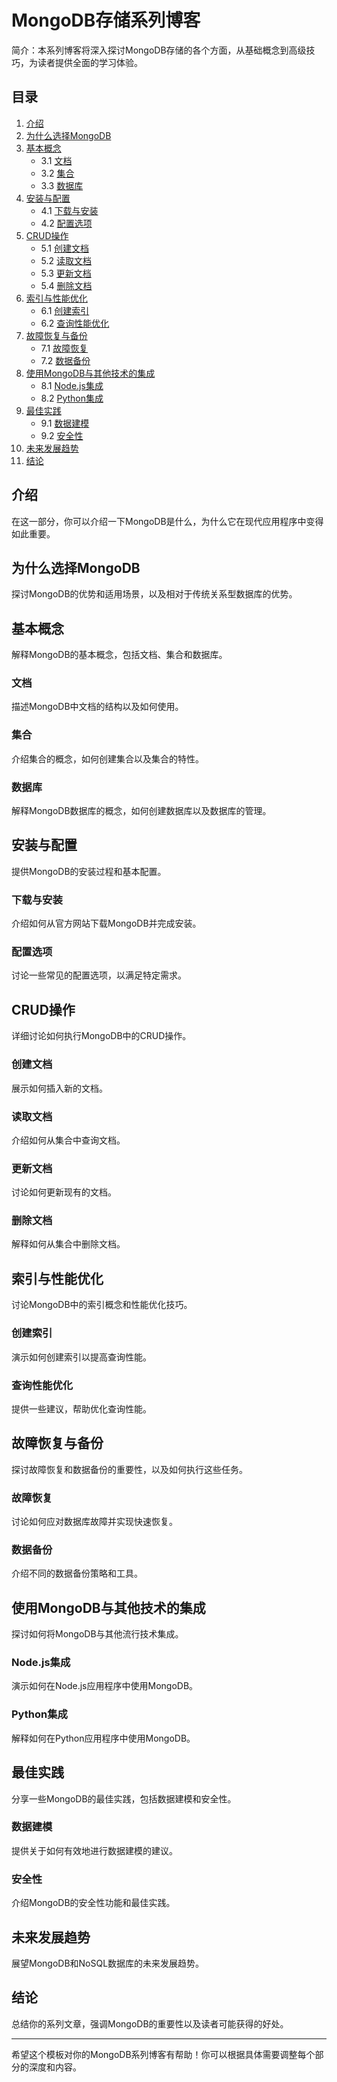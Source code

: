 # MongoDB存储系列博客

简介：本系列博客将深入探讨MongoDB存储的各个方面，从基础概念到高级技巧，为读者提供全面的学习体验。

## 目录

1. [介绍](#介绍)
2. [为什么选择MongoDB](#为什么选择mongodb)
3. [基本概念](#基本概念)
   - 3.1 [文档](#文档)
   - 3.2 [集合](#集合)
   - 3.3 [数据库](#数据库)
4. [安装与配置](#安装与配置)
   - 4.1 [下载与安装](#下载与安装)
   - 4.2 [配置选项](#配置选项)
5. [CRUD操作](#crud操作)
   - 5.1 [创建文档](#创建文档)
   - 5.2 [读取文档](#读取文档)
   - 5.3 [更新文档](#更新文档)
   - 5.4 [删除文档](#删除文档)
6. [索引与性能优化](#索引与性能优化)
   - 6.1 [创建索引](#创建索引)
   - 6.2 [查询性能优化](#查询性能优化)
7. [故障恢复与备份](#故障恢复与备份)
   - 7.1 [故障恢复](#故障恢复)
   - 7.2 [数据备份](#数据备份)
8. [使用MongoDB与其他技术的集成](#使用mongodb与其他技术的集成)
   - 8.1 [Node.js集成](#nodejs集成)
   - 8.2 [Python集成](#python集成)
9. [最佳实践](#最佳实践)
   - 9.1 [数据建模](#数据建模)
   - 9.2 [安全性](#安全性)
10. [未来发展趋势](#未来发展趋势)
11. [结论](#结论)

## 介绍

在这一部分，你可以介绍一下MongoDB是什么，为什么它在现代应用程序中变得如此重要。

## 为什么选择MongoDB

探讨MongoDB的优势和适用场景，以及相对于传统关系型数据库的优势。

## 基本概念

解释MongoDB的基本概念，包括文档、集合和数据库。

### 文档

描述MongoDB中文档的结构以及如何使用。

### 集合

介绍集合的概念，如何创建集合以及集合的特性。

### 数据库

解释MongoDB数据库的概念，如何创建数据库以及数据库的管理。

## 安装与配置

提供MongoDB的安装过程和基本配置。

### 下载与安装

介绍如何从官方网站下载MongoDB并完成安装。

### 配置选项

讨论一些常见的配置选项，以满足特定需求。

## CRUD操作

详细讨论如何执行MongoDB中的CRUD操作。

### 创建文档

展示如何插入新的文档。

### 读取文档

介绍如何从集合中查询文档。

### 更新文档

讨论如何更新现有的文档。

### 删除文档

解释如何从集合中删除文档。

## 索引与性能优化

讨论MongoDB中的索引概念和性能优化技巧。

### 创建索引

演示如何创建索引以提高查询性能。

### 查询性能优化

提供一些建议，帮助优化查询性能。

## 故障恢复与备份

探讨故障恢复和数据备份的重要性，以及如何执行这些任务。

### 故障恢复

讨论如何应对数据库故障并实现快速恢复。

### 数据备份

介绍不同的数据备份策略和工具。

## 使用MongoDB与其他技术的集成

探讨如何将MongoDB与其他流行技术集成。

### Node.js集成

演示如何在Node.js应用程序中使用MongoDB。

### Python集成

解释如何在Python应用程序中使用MongoDB。

## 最佳实践

分享一些MongoDB的最佳实践，包括数据建模和安全性。

### 数据建模

提供关于如何有效地进行数据建模的建议。

### 安全性

介绍MongoDB的安全性功能和最佳实践。

## 未来发展趋势

展望MongoDB和NoSQL数据库的未来发展趋势。

## 结论

总结你的系列文章，强调MongoDB的重要性以及读者可能获得的好处。

---

希望这个模板对你的MongoDB系列博客有帮助！你可以根据具体需要调整每个部分的深度和内容。
